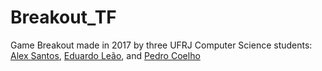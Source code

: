 # Breakout_TF
Game Breakout made in 2017 by three UFRJ Computer Science students: [Alex Santos](https://github.com/AlexSantoss), [Eduardo Leão](https://github.com/LeaoEduardo),  and [Pedro Coelho](https://github.com/CoelhoPedro)
